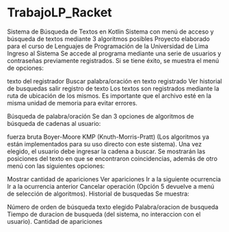 # TrabajoLP_Racket
Sistema de Búsqueda de Textos en Kotlin
Sistema con menú de acceso y búsqueda de textos mediante 3 algoritmos posibles
Proyecto elaborado para el curso de Lenguajes de Programación de la Universidad de Lima
Ingreso al Sistema
Se accede al programa mediante una serie de usuarios y contraseñas previamente registrados. Si se tiene éxito, se muestra el menú de opciones:

texto del registrador
Buscar palabra/oración en texto registrado
Ver historial de busquedas
salir
registro de texto
Los textos son registrados mediante la ruta de ubicación de los mismos. Es importante que el archivo esté en la misma unidad de memoria para evitar errores.

Búsqueda de palabra/oración
Se dan 3 opciones de algoritmos de búsqueda de cadenas al usuario:

fuerza bruta
Boyer-Moore
KMP (Knuth-Morris-Pratt) (Los algoritmos ya están implementados para su uso directo con este sistema).
Una vez elegido, el usuario debe ingresar la cadena a buscar. Se mostrarán las posiciones del texto en que se encontraron coincidencias, además de otro menú con las siguientes opciones:

Mostrar cantidad de apariciones
Ver apariciones
Ir a la siguiente ocurrencia
Ir a la ocurrencia anterior
Cancelar operación (Opción 5 devuelve a menú de selección de algoritmos).
Historial de busquedas
Se muestra:

Número de orden de búsqueda
texto elegido
Palabra/oracion de busqueda
Tiempo de duracion de busqueda (del sistema, no interaccion con el usuario).
Cantidad de apariciones
